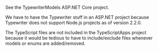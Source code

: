 ﻿See the TypewriterModels ASP.NET Core project. 

We have to have the Typewriter stuff in an ASP.NET project because
Typewriter does not support Node.js projects as of version 2.2.0.

The TypeScript files are not included in the TypeScriptApps project
because it would be tedious to have to include/exclude files whenever
models or enums are added/removed.